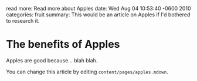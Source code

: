 read more: Read more about Apples
date: Wed Aug 04 10:53:40 -0600 2010
categories: fruit
summary: This would be an article on Apples if I'd bothered to research it.

#  The benefits of Apples

Apples are good because... blah blah.

You can change this article by editing `content/pages/apples.mdown`.
